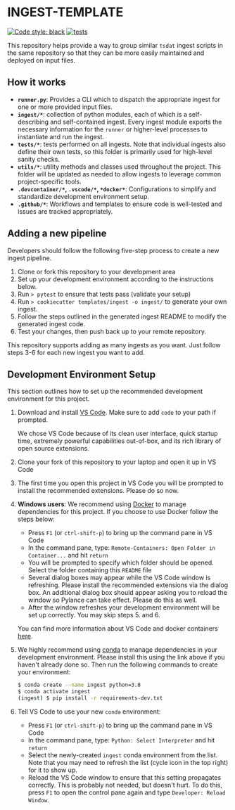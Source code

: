 # INGEST-TEMPLATE

[![Code style: black](https://img.shields.io/badge/code%20style-black-000000.svg)](https://github.com/psf/black)
[![tests](https://github.com/tsdat/ingest-template/actions/workflows/tests.yml/badge.svg)](https://github.com/tsdat/ingest-template/actions/workflows/tests.yml)

This repository helps provide a way to group similar `tsdat` ingest scripts in the same
repository so that they can be more easily maintained and deployed on input files. 


## How it works

- **`runner.py`**: Provides a CLI which to dispatch the appropriate ingest for one or
more provided input files.
- **`ingest/*`**: collection of python modules, each of which is a self-describing and
self-contained ingest. Every ingest module exports the necessary information for the
`runner` or higher-level processes to instantiate and run the ingest.
- **`tests/*`**: tests performed on all ingests. Note that individual ingests also define
their own tests, so this folder is primarily used for high-level sanity checks.
- **`utils/*`**: utility methods and classes used throughout the project. This folder
will be updated as needed to allow ingests to leverage common project-specific tools.
- **`.devcontainer/*`, `.vscode/*`, `*docker*`**: Configurations to simplify and
standardize development environment setup.
- **`.github/*`**: Workflows and templates to ensure code is well-tested and issues are
tracked appropriately.


## Adding a new pipeline

Developers should follow the following five-step process to create a new ingest
pipeline.

1. Clone or fork this repository to your development area
2. Set up your development environment according to the instructions below.
3. Run `> pytest` to ensure that tests pass (validate your setup)
4. Run `> cookiecutter templates/ingest -o ingest/` to generate your own ingest.
5. Follow the steps outlined in the generated ingest README to modify the generated ingest code.
6. Test your changes, then push back up to your remote repository.

This repository supports adding as many ingests as you want. Just follow steps 3-6 for
each new ingest you want to add.


## Development Environment Setup

This section outlines how to set up the recommended development environment for this
project.


1. Download and install [VS Code](https://code.visualstudio.com). Make sure to add 
`code` to your path if prompted.

    We chose VS Code because of its clean user interface, quick startup time, extremely
    powerful capabilities out-of-box, and its rich library of open source extensions.

2. Clone your fork of this repository to your laptop and open it up in VS Code

3. The first time you open this project in VS Code you will be prompted to install the
recommended extensions. Please do so now.

4. **Windows users**: We recommend using
[Docker](https://www.docker.com/products/docker-desktop) to manage dependencies for
this project. If you choose to use Docker follow the steps below:
    - Press `F1` (or `ctrl-shift-p`) to bring up the command pane in VS Code
    - In the command pane, type: `Remote-Containers: Open Folder in Container...` and
    hit `return`
    - You will be prompted to specify which folder should be opened. Select the folder
    containing this `README` file
    - Several dialog boxes may appear while the VS Code window is refreshing. Please
    install the recommended extensions via the dialog box. An additional dialog box
    should appear asking you to reload the window so Pylance can take effect. Please do
    this as well.
    - After the window refreshes your development environment will be set up correctly.
    You may skip steps 5. and 6.

    You can find more information about VS Code and docker containers
    [here](https://code.visualstudio.com/docs/remote/containers).

5. We highly recommend using [conda](https://docs.anaconda.com/anaconda/install/) to
manage dependencies in your development environment. Please install this using the link
above if you haven't already done so. Then run the following commands to create your
environment:
    
    ```bash
    $ conda create --name ingest python=3.8
    $ conda activate ingest
    (ingest) $ pip install -r requirements-dev.txt
    ```

6. Tell VS Code to use your new `conda` environment:
    - Press `F1` (or `ctrl-shift-p`) to bring up the command pane in VS Code
    - In the command pane, type: `Python: Select Interpreter` and hit `return`
    - Select the newly-created `ingest` conda environment from the list. Note
    that you may need to refresh the list (cycle icon in the top right) for it to show
    up.
    - Reload the VS Code window to ensure that this setting propagates correctly.
    This is probably not needed, but doesn't hurt. To do this, press `F1` to open
    the control pane again and type `Developer: Reload Window`.
